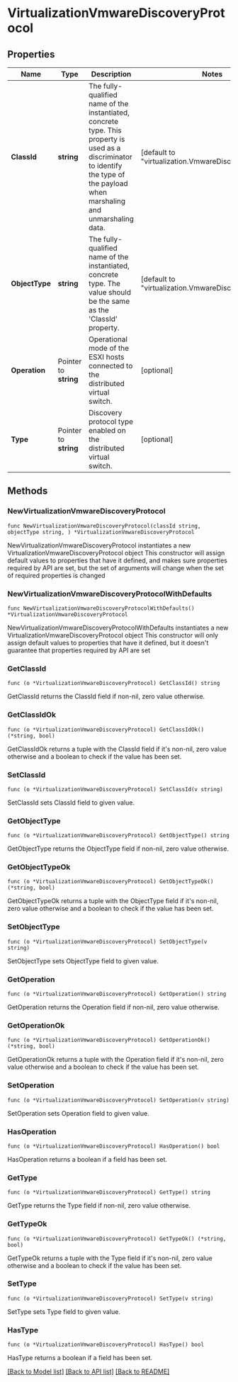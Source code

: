 # VirtualizationVmwareDiscoveryProtocol

## Properties

Name | Type | Description | Notes
------------ | ------------- | ------------- | -------------
**ClassId** | **string** | The fully-qualified name of the instantiated, concrete type. This property is used as a discriminator to identify the type of the payload when marshaling and unmarshaling data. | [default to "virtualization.VmwareDiscoveryProtocol"]
**ObjectType** | **string** | The fully-qualified name of the instantiated, concrete type. The value should be the same as the &#39;ClassId&#39; property. | [default to "virtualization.VmwareDiscoveryProtocol"]
**Operation** | Pointer to **string** | Operational mode of the ESXI hosts connected to the distributed virtual switch. | [optional] 
**Type** | Pointer to **string** | Discovery protocol type enabled on the distributed virtual switch. | [optional] 

## Methods

### NewVirtualizationVmwareDiscoveryProtocol

`func NewVirtualizationVmwareDiscoveryProtocol(classId string, objectType string, ) *VirtualizationVmwareDiscoveryProtocol`

NewVirtualizationVmwareDiscoveryProtocol instantiates a new VirtualizationVmwareDiscoveryProtocol object
This constructor will assign default values to properties that have it defined,
and makes sure properties required by API are set, but the set of arguments
will change when the set of required properties is changed

### NewVirtualizationVmwareDiscoveryProtocolWithDefaults

`func NewVirtualizationVmwareDiscoveryProtocolWithDefaults() *VirtualizationVmwareDiscoveryProtocol`

NewVirtualizationVmwareDiscoveryProtocolWithDefaults instantiates a new VirtualizationVmwareDiscoveryProtocol object
This constructor will only assign default values to properties that have it defined,
but it doesn't guarantee that properties required by API are set

### GetClassId

`func (o *VirtualizationVmwareDiscoveryProtocol) GetClassId() string`

GetClassId returns the ClassId field if non-nil, zero value otherwise.

### GetClassIdOk

`func (o *VirtualizationVmwareDiscoveryProtocol) GetClassIdOk() (*string, bool)`

GetClassIdOk returns a tuple with the ClassId field if it's non-nil, zero value otherwise
and a boolean to check if the value has been set.

### SetClassId

`func (o *VirtualizationVmwareDiscoveryProtocol) SetClassId(v string)`

SetClassId sets ClassId field to given value.


### GetObjectType

`func (o *VirtualizationVmwareDiscoveryProtocol) GetObjectType() string`

GetObjectType returns the ObjectType field if non-nil, zero value otherwise.

### GetObjectTypeOk

`func (o *VirtualizationVmwareDiscoveryProtocol) GetObjectTypeOk() (*string, bool)`

GetObjectTypeOk returns a tuple with the ObjectType field if it's non-nil, zero value otherwise
and a boolean to check if the value has been set.

### SetObjectType

`func (o *VirtualizationVmwareDiscoveryProtocol) SetObjectType(v string)`

SetObjectType sets ObjectType field to given value.


### GetOperation

`func (o *VirtualizationVmwareDiscoveryProtocol) GetOperation() string`

GetOperation returns the Operation field if non-nil, zero value otherwise.

### GetOperationOk

`func (o *VirtualizationVmwareDiscoveryProtocol) GetOperationOk() (*string, bool)`

GetOperationOk returns a tuple with the Operation field if it's non-nil, zero value otherwise
and a boolean to check if the value has been set.

### SetOperation

`func (o *VirtualizationVmwareDiscoveryProtocol) SetOperation(v string)`

SetOperation sets Operation field to given value.

### HasOperation

`func (o *VirtualizationVmwareDiscoveryProtocol) HasOperation() bool`

HasOperation returns a boolean if a field has been set.

### GetType

`func (o *VirtualizationVmwareDiscoveryProtocol) GetType() string`

GetType returns the Type field if non-nil, zero value otherwise.

### GetTypeOk

`func (o *VirtualizationVmwareDiscoveryProtocol) GetTypeOk() (*string, bool)`

GetTypeOk returns a tuple with the Type field if it's non-nil, zero value otherwise
and a boolean to check if the value has been set.

### SetType

`func (o *VirtualizationVmwareDiscoveryProtocol) SetType(v string)`

SetType sets Type field to given value.

### HasType

`func (o *VirtualizationVmwareDiscoveryProtocol) HasType() bool`

HasType returns a boolean if a field has been set.


[[Back to Model list]](../README.md#documentation-for-models) [[Back to API list]](../README.md#documentation-for-api-endpoints) [[Back to README]](../README.md)


